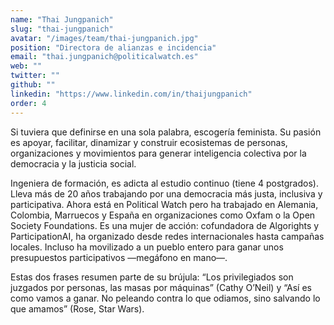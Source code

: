 ```yaml
---
name: "Thai Jungpanich"
slug: "thai-jungpanich"
avatar: "/images/team/thai-jungpanich.jpg"
position: "Directora de alianzas e incidencia"
email: "thai.jungpanich@politicalwatch.es"
web: ""
twitter: ""
github: ""
linkedin: "https://www.linkedin.com/in/thaijungpanich"
order: 4
---
```


Si tuviera que definirse en una sola palabra, escogería feminista. Su pasión es apoyar, facilitar, dinamizar y construir ecosistemas de personas, organizaciones y movimientos para generar inteligencia colectiva por la democracia y la justicia social.

Ingeniera de formación, es adicta al estudio continuo (tiene 4 postgrados). Lleva más de 20 años trabajando por una democracia más justa, inclusiva y participativa. Ahora está en Political Watch pero ha trabajado en Alemania, Colombia, Marruecos y España en organizaciones como Oxfam o la Open Society Foundations. Es una mujer de acción: cofundadora de Algorights y ParticipationAI, ha organizado desde redes internacionales hasta campañas locales. Incluso ha movilizado a un pueblo entero para ganar unos presupuestos participativos —megáfono en mano—.

Estas dos frases resumen parte de su brújula: “Los privilegiados son juzgados por personas, las masas por máquinas” (Cathy O’Neil) y “Así es como vamos a ganar. No peleando contra lo que odiamos, sino salvando lo que amamos” (Rose, Star Wars).
